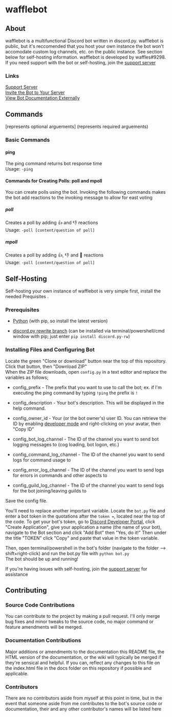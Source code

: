 # wafflebot

## About

wafflebot is a multifunctional Discord bot written in discord.py. wafflebot is public, but it's reccomended that you host your own instance the bot won't accomodate custom log channels, etc. on the public instance. See section below for self-hosting information. wafflebot is developed by waffles#9298. If you need support with the bot or self-hosting, join the [support server](https://discord.gg/bfJ8UsT)

### Links

[Support Server](https://discord.gg/bfJ8UsT)  
[Invite the Bot to Your Server](https://discordapp.com/api/oauth2/authorize?client_id=582380938667884548&permissions=8&scope=bot)  
[View Bot Documentation Externally](https://ben-waffles.github.io/wafflebot)  

## Commands

[represents optional arguements] (represents required arguements)

### Basic Commands

#### ping

The ping command returns bot response time  
Usage: `-ping`

#### Commands for Creating Polls: poll and mpoll

You can create polls using the bot. Invoking the following commands makes the bot add reactions to the invoking message to allow for east voting

##### poll

Creates a poll by adding 👍 and 👎 reactions  
Usage: `-poll [content/question of poll]`

##### mpoll

Creates a poll by adding 👍, 👎 and 🤷 reactions  
Usage: `-poll [content/question of poll]`

## Self-Hosting

Self-hosting your own instance of wafflebot is very simple first, install the needed Prequisites .
  
### Prerequisites

- [Python](https://www.python.org/downloads/) (with pip, so install the latest version)

- [discord.py rewrite branch](https://pypi.org/project/discord.py-rw/) (can be installed via terminal/powershell/cmd window with pip; just enter `pip install discord.py-rw`)

### Installing Files and Configuring Bot

Locate the green "Clone or download" button near the top of this repository. Click that button, then "Download ZIP"  
When the ZIP file downloads, open `config.py` in a text editor and replace the variables as follows;

- config_prefix - The prefix that you want to use to call the bot; ex. if I'm executing the ping command by typing `!ping` the prefix is `!`

- config_description - Your bot's description. This will be displayed in the help command.

- config_owner_id - Your (or the bot owner's) user ID. You can retrieve the ID by enabling [developer mode](https://discordia.me/developer-mode)   and right-clicking on your avatar, then "Copy ID"

- config_bot_log_channel - The ID of the channel you want to send bot logging messages to (cog loading, bot logon, etc.)

- config_command_log_channel -  The ID of the channel you want to send logs for command usage to

- config_error_log_channel - The ID of the channel you want to send logs for errors in commands and other aspects to

- config_guild_log_channel - The ID of the channel you want to send logs for the bot joining/leaving guilds to

Save the config file.

You'll need to replace another important variable. Locate the `bot.py` file and enter a bot token in the quotations after the `token =`, located near the top of the code. To get your bot's token, go to [Discord Developer Portal](https://discordapp.com/developers/applications/me), click "Create Application", give your application a name (the name of your bot), navigate to the Bot section and click "Add Bot" then "Yes, do it!" Then under the title "TOKEN" click "Copy" and paste that value in the token variable.

Then, open terminal/powershell in the bot's folder (navigate to the folder --> shift+right-click) and run the bot.py file with `python bot.py`  
The bot should be up and running!
  
If you're having issues with self-hosting, join the [support server](https://discord.gg/NfrvPfm) for assistance

## Contributing

### Source Code Contributions

You can contribute to the project by making a pull request. I'll only merge bug fixes and minor tweaks to the source code, no major command or feature amendments will be merged.

### Documentation Contributions

Major additions or amendments to the documentation this README file, the HTML version of the documentation, or the wiki will typically be merged if they're sensical and helpful. If you can, reflect any changes to this file on the index.html file in the docs folder on this repository if possible and applicable.

### Contributors

There are no contributors aside from myself at this point in time, but in the event that someone aside from me contributes to the bot's source code or documentation, their and any other contributor's names will be listed here
